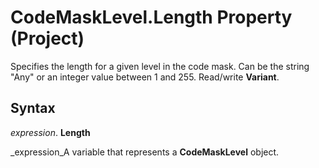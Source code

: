 
# CodeMaskLevel.Length Property (Project)

Specifies the length for a given level in the code mask. Can be the string "Any" or an integer value between 1 and 255. Read/write  **Variant**.


## Syntax

 _expression_. **Length**

 _expression_A variable that represents a  **CodeMaskLevel** object.

